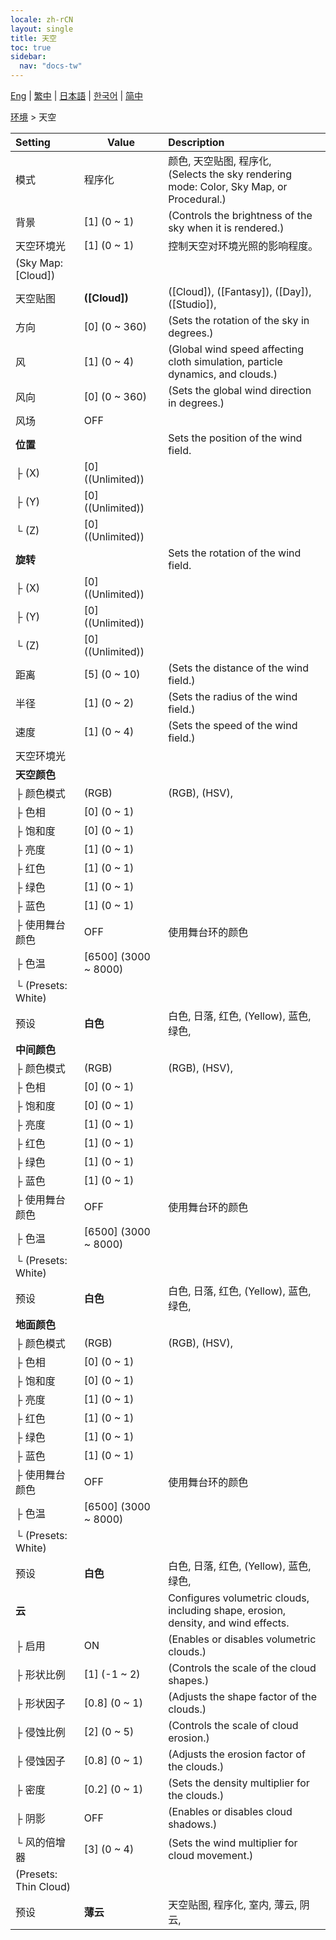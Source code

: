 ```yaml
---
locale: zh-rCN
layout: single
title: 天空
toc: true
sidebar:
  nav: "docs-tw"
---
```

[Eng](/dancexr/menu/2025.4/scene/sky) | [繁中](/tw/dancexr/menu/2025.4/scene/sky) | [日本語](/jp/dancexr/menu/2025.4/scene/sky) | [한국어](/kr/dancexr/menu/2025.4/scene/sky) | [简中](/zh/dancexr/menu/2025.4/scene/sky)

[环境](../menu#环境) > 天空



| Setting | Value | Description |
| :--- | --- | :--- |
| 模式 | 程序化 | 颜色, 天空贴图, 程序化, <br/>(Selects the sky rendering mode: Color, Sky Map, or Procedural.)
| 背景 | [1] (0 ~ 1) | (Controls the brightness of the sky when it is rendered.)
| 天空环境光 | [1] (0 ~ 1) | 控制天空对环境光照的影响程度。
| (Sky Map: [Cloud]) || 
| 天空贴图 | **([Cloud])** | ([Cloud]), ([Fantasy]), ([Day]), ([Studio]),  |
| 方向 | [0] (0 ~ 360) | (Sets the rotation of the sky in degrees.)
| 风 | [1] (0 ~ 4) | (Global wind speed affecting cloth simulation, particle dynamics, and clouds.)
| 风向 | [0] (0 ~ 360) | (Sets the global wind direction in degrees.)
| 风场 | OFF | 
| **位置** | | Sets the position of the wind field.
| ├ (X) | [0] ((Unlimited)) | 
| ├ (Y) | [0] ((Unlimited)) | 
| └ (Z) | [0] ((Unlimited)) | 
| **旋转** | | Sets the rotation of the wind field.
| ├ (X) | [0] ((Unlimited)) | 
| ├ (Y) | [0] ((Unlimited)) | 
| └ (Z) | [0] ((Unlimited)) | 
| 距离 | [5] (0 ~ 10) | (Sets the distance of the wind field.)
| 半径 | [1] (0 ~ 2) | (Sets the radius of the wind field.)
| 速度 | [1] (0 ~ 4) | (Sets the speed of the wind field.)
| 天空环境光 || 
| **天空颜色** | | 
| ├ 颜色模式 | (RGB) | (RGB), (HSV), 
| ├ 色相 | [0] (0 ~ 1) | 
| ├ 饱和度 | [0] (0 ~ 1) | 
| ├ 亮度 | [1] (0 ~ 1) | 
| ├ 红色 | [1] (0 ~ 1) | 
| ├ 绿色 | [1] (0 ~ 1) | 
| ├ 蓝色 | [1] (0 ~ 1) | 
| ├ 使用舞台颜色 | OFF | 使用舞台环的颜色
| ├ 色温 | [6500] (3000 ~ 8000) | 
| └ (Presets: White) || 
|   预设 | **白色** | 白色, 日落, 红色, (Yellow), 蓝色, 绿色,  |
| **中间颜色** | | 
| ├ 颜色模式 | (RGB) | (RGB), (HSV), 
| ├ 色相 | [0] (0 ~ 1) | 
| ├ 饱和度 | [0] (0 ~ 1) | 
| ├ 亮度 | [1] (0 ~ 1) | 
| ├ 红色 | [1] (0 ~ 1) | 
| ├ 绿色 | [1] (0 ~ 1) | 
| ├ 蓝色 | [1] (0 ~ 1) | 
| ├ 使用舞台颜色 | OFF | 使用舞台环的颜色
| ├ 色温 | [6500] (3000 ~ 8000) | 
| └ (Presets: White) || 
|   预设 | **白色** | 白色, 日落, 红色, (Yellow), 蓝色, 绿色,  |
| **地面颜色** | | 
| ├ 颜色模式 | (RGB) | (RGB), (HSV), 
| ├ 色相 | [0] (0 ~ 1) | 
| ├ 饱和度 | [0] (0 ~ 1) | 
| ├ 亮度 | [1] (0 ~ 1) | 
| ├ 红色 | [1] (0 ~ 1) | 
| ├ 绿色 | [1] (0 ~ 1) | 
| ├ 蓝色 | [1] (0 ~ 1) | 
| ├ 使用舞台颜色 | OFF | 使用舞台环的颜色
| ├ 色温 | [6500] (3000 ~ 8000) | 
| └ (Presets: White) || 
|   预设 | **白色** | 白色, 日落, 红色, (Yellow), 蓝色, 绿色,  |
| **云** | | Configures volumetric clouds, including shape, erosion, density, and wind effects.
| ├ 启用 | ON | (Enables or disables volumetric clouds.)
| ├ 形状比例 | [1] (-1 ~ 2) | (Controls the scale of the cloud shapes.)
| ├ 形状因子 | [0.8] (0 ~ 1) | (Adjusts the shape factor of the clouds.)
| ├ 侵蚀比例 | [2] (0 ~ 5) | (Controls the scale of cloud erosion.)
| ├ 侵蚀因子 | [0.8] (0 ~ 1) | (Adjusts the erosion factor of the clouds.)
| ├ 密度 | [0.2] (0 ~ 1) | (Sets the density multiplier for the clouds.)
| ├ 阴影 | OFF | (Enables or disables cloud shadows.)
| └ 风的倍增器 | [3] (0 ~ 4) | (Sets the wind multiplier for cloud movement.)
| (Presets: Thin Cloud) || 
| 预设 | **薄云** | 天空贴图, 程序化, 室内, 薄云, 阴云,  |
